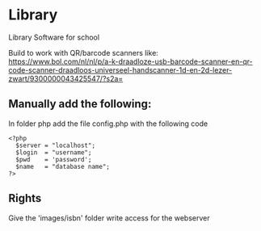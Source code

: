 # Library
Library Software for school  
  
Build to work with QR/barcode scanners like:  
https://www.bol.com/nl/nl/p/a-k-draadloze-usb-barcode-scanner-en-qr-code-scanner-draadloos-universeel-handscanner-1d-en-2d-lezer-zwart/9300000043425547/?s2a=

## Manually add the following:
In folder php add the file config.php with the following code
```
<?php
  $server = "localhost";
  $login  = "username";
  $pwd    = 'password';
  $name   = "database name";
?>
```

## Rights
Give the 'images/isbn' folder write access for the webserver
